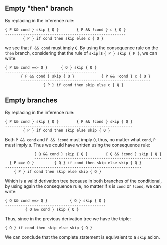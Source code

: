 ## Empty "then" branch

By replacing in the inference rule:

```
{ P && cond } skip { Q }        { P && !cond } c { Q }
------------------------------------------------------
        { P } if cond then skip else c { Q }
```

we see that `P && cond` must imply `Q`. By using the consequence
rule on the `then` branch, considering that the rule of `skip` is
`{ P } skip { P }`, we can write:

```
{ P && cond ==> Q }      { Q } skip { Q }
-----------------------------------------
       { P && cond } skip { Q }            { P && !cond } c { Q }
       ----------------------------------------------------------
                 { P } if cond then skip else c { Q }
```


## Empty branches

By replacing in the inference rule:

```
{ P && cond } skip { Q }        { P && !cond } skip { Q }
---------------------------------------------------------
        { P } if cond then skip else skip { Q }
```

Both `P && cond` and `P && !cond` must imply `Q`, thus, no
matter what `cond`, `P` must imply `Q`. Thus we could have
written using the consequence rule:


```
             { Q && cond } skip { Q }        { Q && !cond } skip { Q }
             ---------------------------------------------------------
  { P ==> Q }         { Q } if cond then skip else skip { Q }
-------------------------------------------------------------
	{ P } if cond then skip else skip { Q }
```


Which is a valid derivation tree because in both branches of the conditional,
by using again the consequence rule, no matter if `B` is `cond` or `!cond`, we
can write:

```
{ Q && cond ==> Q }          { Q } skip { Q }
---------------------------------------------
         { Q && cond } skip { Q }
```

Thus, since in the previous derivation tree we have the triple:

```
{ Q } if cond then skip else skip { Q }
```

We can conclude that the complete statement is equivalent to a `skip` acion.